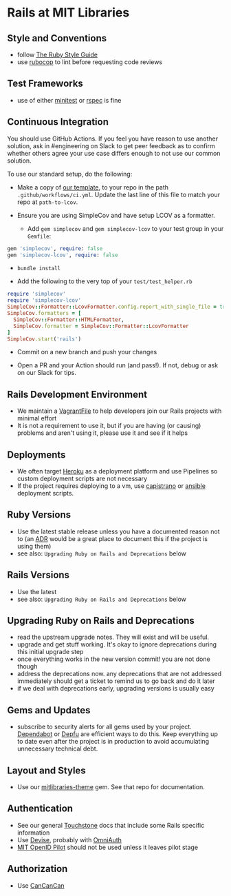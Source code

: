 # Rails at MIT Libraries

## Style and Conventions

- follow [The Ruby Style Guide](https://github.com/bbatsov/ruby-style-guide)
- use [rubocop](https://github.com/bbatsov/rubocop) to lint before requesting
  code reviews

## Test Frameworks

- use of either [minitest](https://github.com/seattlerb/minitest) or
  [rspec](https://github.com/rspec/rspec-rails) is fine

## Continuous Integration

You should use GitHub Actions. If you feel you have reason to use another
solution, ask in #engineering on Slack to get peer feedback as to confirm
whether others agree your use case differs enough to not use our common
solution.

To use our standard setup, do the following:

- Make a copy of
[our template](https://raw.githubusercontent.com/MITLibraries/bento/master/.github/workflows/ci.yml), 
to your repo in the path `.github/workflows/ci.yml`. Update the last line of
this file to match your repo at `path-to-lcov`.

- Ensure you are using SimpleCov and have setup LCOV as a formatter.

  - Add `gem simplecov` and `gem simplecov-lcov` to your test group in your
`Gemfile`:

```ruby
gem 'simplecov', require: false
gem 'simplecov-lcov', require: false
```

  - `bundle install`

  - Add the following to the very top of your `test/test_helper.rb`

```ruby
require 'simplecov'
require 'simplecov-lcov'
SimpleCov::Formatter::LcovFormatter.config.report_with_single_file = true
SimpleCov.formatters = [
  SimpleCov::Formatter::HTMLFormatter,
  SimpleCov.formatter = SimpleCov::Formatter::LcovFormatter
]
SimpleCov.start('rails')
```

- Commit on a new branch and push your changes

- Open a PR and your Action should run (and pass!). If not, debug or ask on our
Slack for tips.

## Rails Development Environment

- We maintain a [VagrantFile](https://github.com/MITLibraries/mit_vagrant_dev)
  to help developers join our Rails projects with minimal effort
- It is not a requirement to use it, but if you are having (or causing)
  problems and aren't using it, please use it and see if it helps

## Deployments

- We often target [Heroku](/deploy/heroku) as a deployment platform and use Pipelines so custom
  deployment scripts are not necessary
- If the project requires deploying to a vm, use
  [capistrano](https://github.com/capistrano/capistrano) or
  [ansible](https://www.ansible.com) deployment scripts.

## Ruby Versions

- Use the latest stable release unless you have a documented reason not to
  (an [ADR](https://github.com/npryce/adr-tools) would be a great place to
  document this if the project is using them)
- see also: `Upgrading Ruby on Rails and Deprecations` below

## Rails Versions

- Use the latest
- see also: `Upgrading Ruby on Rails and Deprecations` below

## Upgrading Ruby on Rails and Deprecations

- read the upstream upgrade notes. They will exist and will be useful.
- upgrade and get stuff working. It's okay to ignore deprecations during this
  initial upgrade step
- once everything works in the new version commit! you are not done though
- address the deprecations now. any deprecations that are not addressed
  immediately should get a ticket to remind us to go back and do it later
- if we deal with deprecations early, upgrading versions is usually easy

## Gems and Updates

- subscribe to security alerts for all gems used by your project.
  [Dependabot](https://dependabot.com) or [Depfu](https://depfu.com) are
  efficient ways to do this. Keep everything up to date even after the project
  is in production to avoid accumulating unnecessary technical debt.

## Layout and Styles

- Use our [mitlibraries-theme](https://github.com/MITLibraries/mitlibraries-theme) gem. See that repo for documentation.

## Authentication

- See our general [Touchstone](/authentication/touchstone_saml) docs that include some
  Rails specific information
- Use [Devise](https://github.com/plataformatec/devise), probably with
  [OmniAuth](https://github.com/omniauth/omniauth)
- [MIT OpenID Pilot](https://oidc.mit.edu) should not be used unless it leaves pilot stage

## Authorization

- Use [CanCanCan](https://github.com/CanCanCommunity/cancancan)

